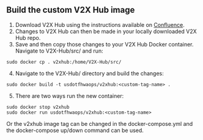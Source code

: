 ## Build the custom V2X Hub image

1.  Download V2X Hub using the instructions available on [Confluence](https://usdot-carma.atlassian.net/wiki/spaces/V2XH/pages/1886158849/V2X-Hub+Docker+Deployment).
2.  Changes to V2X Hub can then be made in your locally downloaded V2X Hub repo.
3.  Save and then copy those changes to your V2X Hub Docker container. Navigate to V2X-Hub/src/ and run:
```
sudo docker cp . v2xhub:/home/V2X-Hub/src/
```
4.  Navigate to the V2X-Hub/ directory and build the changes:
```
sudo docker build -t usdotfhwaops/v2xhub:<custom-tag-name> .
```
5.  There are two ways run the new container:
```
sudo docker stop v2xhub
sudo docker run usdotfhwaops/v2xhub:<custom-tag-name>
```
Or the v2xhub image tag can be changed in the docker-compose.yml and the docker-compose up/down command can be used.